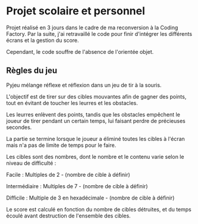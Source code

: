 # Projet scolaire et personnel

Projet réalisé en 3 jours dans le cadre de ma reconversion à la Coding Factory.
Par la suite, j'ai retravaillé le code pour finir d'intégrer les différents écrans et la gestion du score.

Cependant, le code souffre de l'absence de l'orientée objet.

## Règles du jeu

Pyjeu mélange réflexe et réflexion dans un jeu de tir à la souris.​


L'objectif est de tirer sur des cibles mouvantes afin de gagner des points, tout en évitant de toucher les leurres et les obstacles.​

Les leurres enlèvent des points, tandis que les obstacles empêchent le joueur de tirer pendant un certain temps, lui faisant perdre de précieuses secondes.​


La partie se termine lorsque le joueur a éliminé toutes les cibles à l'écran mais n'a pas de limite de temps pour le faire.​
​

Les cibles sont des nombres, dont le nombre et le contenu varie selon le niveau de difficulté :​

Facile : Multiples de 2 - (nombre de cible à définir)​

Intermédiaire : Multiples de 7 - (nombre de cible à définir)​

Difficile : Multiple de 3 en hexadécimale - (nombre de cible à définir)​


Le score est calculé en fonction du nombre de cibles détruites, et du temps écoulé avant destruction de l'ensemble des cibles.
